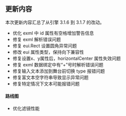 ## 更新内容

本次更新内容汇总了从引擎 3.1.6 到 3.1.7 的改动。

* 优化 exml 中 id 属性有空格增加警告信息
* 修复 exml 解析错误问题
* 修复 eui.Rect 设置圆角异常问题
* 修改 eui 属性类型，保持向下兼容性
* 修复设置x、y属性后，horizontalCenter 属性失效问题
* 修复 exml 数据绑定中有“+”号时解析错误问题
* 修复输入文本添加到舞台前切换 type 报错问题
* 修复富文本空字符串导致显示异常问题
* 修复特定情况下文本可能报错问题

#### 路线图
* 优化滤镜性能